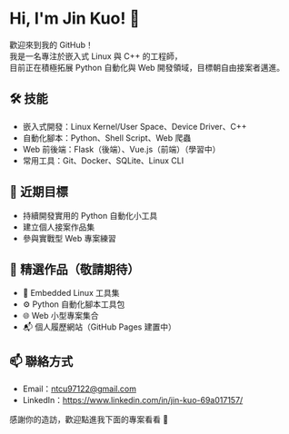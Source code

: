 # Hi, I'm Jin Kuo! 👋

歡迎來到我的 GitHub！  
我是一名專注於嵌入式 Linux 與 C++ 的工程師，  
目前正在積極拓展 Python 自動化與 Web 開發領域，目標朝自由接案者邁進。

## 🛠 技能
- 嵌入式開發：Linux Kernel/User Space、Device Driver、C++
- 自動化腳本：Python、Shell Script、Web 爬蟲
- Web 前後端：Flask（後端）、Vue.js（前端）（學習中）
- 常用工具：Git、Docker、SQLite、Linux CLI

## 🔭 近期目標
- 持續開發實用的 Python 自動化小工具
- 建立個人接案作品集
- 參與實戰型 Web 專案練習

## 🚀 精選作品（敬請期待）
- 🔌 Embedded Linux 工具集
- ⚙️ Python 自動化腳本工具包
- 🌐 Web 小型專案集合
- 📬 個人履歷網站（GitHub Pages 建置中）

## 📫 聯絡方式
- Email：ntcu97122@gmail.com
- LinkedIn：https://www.linkedin.com/in/jin-kuo-69a017157/

感謝你的造訪，歡迎點進我下面的專案看看 🙌
